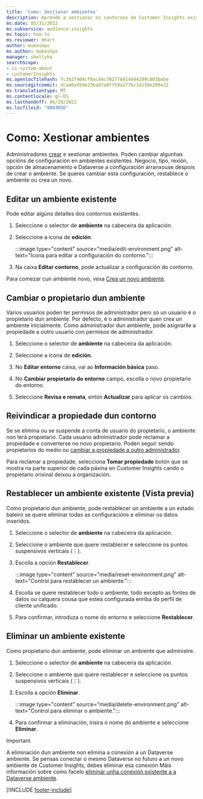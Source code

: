 ```yaml
---
title: 'Como: Xestionar ambientes'
description: Aprende a xestionar os contornos de Customer Insights existentes como administrador".
ms.date: 05/31/2022
ms.subservice: audience-insights
ms.topic: how-to
ms.reviewer: mhart
author: mukeshpo
ms.author: mukeshpo
manager: shellyha
searchScope:
- ci-system-about
- customerInsights
ms.openlocfilehash: fc3b3f404cf0ac84c782778414494289c803babe
ms.sourcegitcommit: dca46afb9e23ba87a0ff59a1776c1d139e209a32
ms.translationtype: MT
ms.contentlocale: gl-ES
ms.lasthandoff: 06/29/2022
ms.locfileid: "9083056"
---
```

# <a name="how-to-manage-environments"></a>Como: Xestionar ambientes

Administradores [crear](create-environment.md) e xestionar ambientes. Poden cambiar algunhas opcións de configuración en ambientes existentes. Negocio, tipo, rexión, opción de almacenamento e Dataverse a configuración arranxouse despois de crear o ambiente. Se queres cambiar esta configuración, restablece o ambiente ou crea un novo.

## <a name="edit-an-existing-environment"></a>Editar un ambiente existente

Pode editar algúns detalles dos contornos existentes.

1. Seleccione o selector de **ambiente** na cabeceira da aplicación.

1. Seleccione a icona de **edición**.

   :::image type="content" source="media/edit-environment.png" alt-text="Icona para editar a configuración do contorno.":::

1. Na caixa **Editar contorno**, pode actualizar a configuración do contorno.

Para comezar cun ambiente novo, vexa [Crea un novo ambiente](create-environment.md).

## <a name="change-the-owner-of-an-environment"></a>Cambiar o propietario dun ambiente

Varios usuarios poden ter permisos de administrador pero só un usuario é o propietario dun ambiente. Por defecto, é o administrador quen crea un ambiente inicialmente. Como administrador dun ambiente, pode asignarlle a propiedade a outro usuario con permisos de administrador.

1. Seleccione o selector de **ambiente** na cabeceira da aplicación.

1. Seleccione a icona de **edición**.

1. No **Editar entorno** caixa, vai ao **Información básica** paso.

1. No **Cambiar propietario do entorno** campo, escolla o novo propietario do entorno.  

1. Seleccione **Revisa e remata**, entón **Actualizar** para aplicar os cambios.

## <a name="claim-ownership-of-an-environment"></a>Reivindicar a propiedade dun contorno

Se se elimina ou se suspende a conta de usuario do propietario, o ambiente non terá propietario. Cada usuario administrador pode reclamar a propiedade e converterse no novo propietario. Poden seguir sendo propietarios do medio ou [cambiar a propiedade a outro administrador](#change-the-owner-of-an-environment).

Para reclamar a propiedade, selecciona **Tomar propiedade** botón que se mostra na parte superior de cada páxina en Customer Insights cando o propietario orixinal deixou a organización.

## <a name="reset-an-existing-environment-preview"></a>Restablecer un ambiente existente (Vista previa)

Como propietario dun ambiente, pode restablecer un ambiente a un estado baleiro se quere eliminar todas as configuracións e eliminar os datos inxeridos.

1. Seleccione o selector de **ambiente** na cabeceira da aplicación.

1. Seleccione o ambiente que quere restablecer e seleccione os puntos suspensivos verticais (&vellip;).

1. Escolla a opción **Restablecer**.

   :::image type="content" source="media/reset-environment.png" alt-text="Control para restablecer un ambiente.":::

1. Escolla se quere restablecer todo o ambiente, todo excepto as fontes de datos ou calquera cousa que estea configurada enriba do perfil de cliente unificado.

1. Para confirmar, introduza o nome do entorno e seleccione **Restablecer**.

## <a name="delete-an-existing-environment"></a>Eliminar un ambiente existente

Como propietario dun ambiente, pode eliminar un ambiente que administre.

1. Seleccione o selector de **ambiente** na cabeceira da aplicación.

1. Seleccione o ambiente que quere restablecer e seleccione os puntos suspensivos verticais (&vellip;). 

1. Escolla a opción **Eliminar**.

   :::image type="content" source="media/delete-environment.png" alt-text="Control para eliminar o ambiente.":::

1. Para confirmar a eliminación, insira o nome do ambiente e seleccione **Eliminar**.

> [!IMPORTANT]
> A eliminación dun ambiente non elimina a conexión a un Dataverse ambiente. Se pensas conectar o mesmo Dataverse no futuro a un novo ambiente de Customer Insights, debes eliminar esa conexión Máis información sobre como facelo [eliminar unha conexión existente a a Dataverse ambiente](customer-insights-dataverse.md#remove-an-existing-connection-to-a-dataverse-environment).

[!INCLUDE [footer-include](includes/footer-banner.md)]
